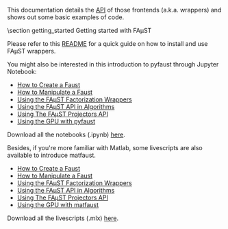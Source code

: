 This documentation details the [API](annotated.html) of those frontends (a.k.a. wrappers) and shows out some basic examples of code.

\section getting_started Getting started with FAµST

Please refer to this [README](./md_README.html) for a quick guide on how to install and use FAµST wrappers.

You might also be interested in this introduction to pyfaust through Jupyter Notebook:
- [How to Create a Faust](./Faust_creation.html)
- [How to Manipulate a Faust](./Faust_manipulation.html)
- [Using the FAµST Factorization Wrappers](./Faust_factorization.html)
- [Using the FAµST API in Algorithms](./Use_of_Faust_objects_in_algorithms.html)
- [Using The FAµST Projectors API](./faust_projectors.html)
- [Using the GPU with pyfaust](./using_gpu_pyfaust.html)

Download all the notebooks (.ipynb) [here](./pyfaust_notebooks.zip).

Besides, if you're more familiar with Matlab, some livescripts are also available to introduce matfaust.

- [How to Create a Faust](./Faust_creation.mlx.html)
- [How to Manipulate a Faust](./Faust_manipulation.mlx.html)
- [Using the FAµST Factorization Wrappers](./Faust_factorization.mlx.html)
- [Using the FAµST API in Algorithms](./Use_of_Faust_objects_in_algorithms.mlx.html)
- [Using The FAµST Projectors API](./faust_projectors.mlx.html)
- [Using the GPU with matfaust](./using_gpu_matfaust.html)

Download all the livescripts (.mlx) [here](./matfaust_livescripts.zip).
